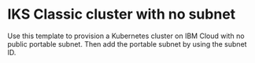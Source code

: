 # IKS Classic cluster with no subnet

Use this template to provision a Kubernetes cluster on IBM Cloud with no public portable subnet. Then add the portable subnet by using the subnet ID.